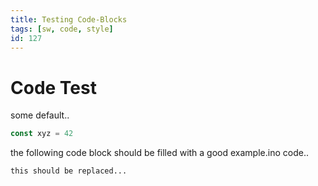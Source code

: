 ```yaml
---
title: Testing Code-Blocks
tags: [sw, code, style]
id: 127
---
```


# Code Test

some default..

```js
const xyz = 42
```

the following code block should be filled with a good example.ino code..

```css :./example.css
this should be replaced...
```
